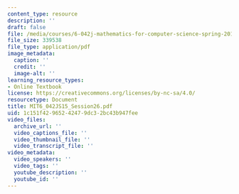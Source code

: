 ```yaml
---
content_type: resource
description: ''
draft: false
file: /media/courses/6-042j-mathematics-for-computer-science-spring-2015/mit6_042js15_session26.pdf
file_size: 339538
file_type: application/pdf
image_metadata:
  caption: ''
  credit: ''
  image-alt: ''
learning_resource_types:
- Online Textbook
license: https://creativecommons.org/licenses/by-nc-sa/4.0/
resourcetype: Document
title: MIT6_042JS15_Session26.pdf
uid: 1c151f42-9652-4247-9dc3-2bc43b947fee
video_files:
  archive_url: ''
  video_captions_file: ''
  video_thumbnail_file: ''
  video_transcript_file: ''
video_metadata:
  video_speakers: ''
  video_tags: ''
  youtube_description: ''
  youtube_id: ''
---
```

